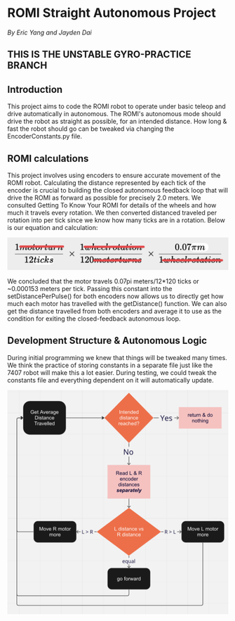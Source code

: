 # ROMI Straight Autonomous Project
*By Eric Yang and Jayden Dai*
## THIS IS THE UNSTABLE GYRO-PRACTICE BRANCH
## Introduction
This project aims to code the ROMI robot to operate under basic teleop and drive automatically in autonomous. The ROMI's autonomous mode should drive the robot as straight as possible, for an intended distance. How long & fast the robot should go can be tweaked via changing the EncoderConstants.py file.

## ROMI calculations
This project involves using encoders to ensure accurate movement of the ROMI robot. Calculating the distance represented by each tick of the encoder is crucial to building the closed autonomous feedback loop that will drive the ROMI as forward as possible for precisely 2.0 meters. We consulted Getting To Know Your ROMI for details of the wheels and how much it travels every rotation. We then converted distanced traveled per rotation into per tick since we know how many ticks are in a rotation. Below is our equation and calculation:

![How we calculated the dist/tick](ROMICalc.png)

We concluded that the motor travels 0.07pi meters/12*120 ticks or ~0.000153 meters per tick. Passing this constant into the setDistancePerPulse() for both encoders now allows us to directly get how much each motor has travelled with the getDistance() function. We can also get the distance travelled from both encoders and average it to use as the condition for exiting the closed-feedback autonomous loop.
## Development Structure & Autonomous Logic
During initial programming we knew that things will be tweaked many times. We think the practice of storing constants in a separate file just like the 7407 robot will make this a lot easier. During testing, we could tweak the constants file and everything dependent on it will automatically update. 

![Our Auto logic loop](LogicLoop.png)

